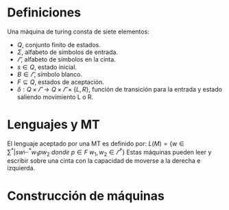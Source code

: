 # Definiciones
Una máquina de turing consta de siete elementos:
- $Q$, conjunto finito de estados.
- $\Sigma$, alfabeto de símbolos de entrada.
- $\varGamma$, alfabeto de símbolos en la cinta.
- $s\in Q$, estado inicial.
- $B \in \varGamma$, símbolo blanco.
- $F\subseteq Q$, estados de aceptación.
- $\delta :Q\times\varGamma\rightarrow Q\times\varGamma\times\{L,R\}$, función de transición para la entrada y estado saliendo movimiento L o R. 

# Lenguajes y MT
El lenguaje aceptado por una MT es definido por:
$L(M)=\{w\in\sum^*|sw\vdash^*w_1pw_2\ donde\ p\in F \ w_1,w_2\in\varGamma^*\}$
Estas máquinas pueden leer y escribir sobre una cinta con la capacidad de moverse a la derecha e izquierda.
# Construcción de máquinas
